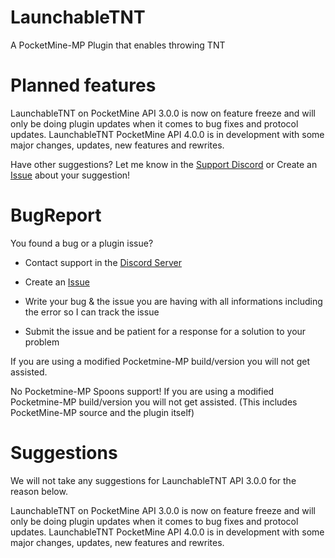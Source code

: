 # LaunchableTNT
A PocketMine-MP Plugin that enables throwing TNT

# Planned features

LaunchableTNT on PocketMine API 3.0.0 is now on feature freeze and will only be doing plugin updates when it comes to bug fixes and protocol updates. 
LaunchableTNT PocketMine API 4.0.0 is in development with some major changes, updates, new features and rewrites.


Have other suggestions? Let me know in the [Support Discord](https://discord.gg/jWFB56RqUN) or Create an [Issue](https://github.com/Vecnavium/ThrowableTNT/issues/new) about your suggestion!

# BugReport

You found a bug or a plugin issue?

- Contact support in the [Discord Server](https://discord.gg/jWFB56RqUN)

- Create an [Issue](https://github.com/Vecnavium/LaunchableTNT/issues/new)

- Write your bug & the issue you are having with all informations including the error so I can track the issue

- Submit the issue and be patient for a response for a solution to your problem

If you are using a modified Pocketmine-MP build/version you will not get assisted.

No Pocketmine-MP Spoons support! If you are using a modified Pocketmine-MP build/version you will not get assisted. (This includes PocketMine-MP source and the plugin itself)

# Suggestions

We will not take any suggestions for LaunchableTNT API 3.0.0 for the reason below.

LaunchableTNT on PocketMine API 3.0.0 is now on feature freeze and will only be doing plugin updates when it comes to bug fixes and protocol updates. 
LaunchableTNT PocketMine API 4.0.0 is in development with some major changes, updates, new features and rewrites.
